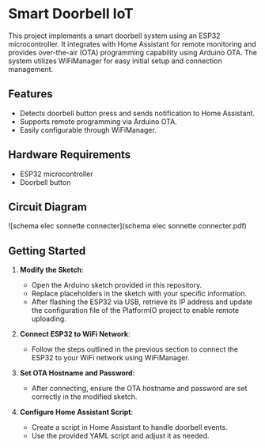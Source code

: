 # Smart Doorbell IoT

This project implements a smart doorbell system using an ESP32 microcontroller. It integrates with Home Assistant for remote monitoring and provides over-the-air (OTA) programming capability using Arduino OTA. The system utilizes WiFiManager for easy initial setup and connection management.

## Features
- Detects doorbell button press and sends notification to Home Assistant.
- Supports remote programming via Arduino OTA.
- Easily configurable through WiFiManager.

## Hardware Requirements
- ESP32 microcontroller
- Doorbell button

## Circuit Diagram
![schema elec sonnette connecter](schema elec sonnette connecter.pdf)


## Getting Started
1. **Modify the Sketch**:
   - Open the Arduino sketch provided in this repository.
   - Replace placeholders in the sketch with your specific information.
   - After flashing the ESP32 via USB, retrieve its IP address and update the configuration file of the PlatformIO project to enable remote uploading.

2. **Connect ESP32 to WiFi Network**:
   - Follow the steps outlined in the previous section to connect the ESP32 to your WiFi network using WiFiManager.

3. **Set OTA Hostname and Password**:
   - After connecting, ensure the OTA hostname and password are set correctly in the modified sketch.

4. **Configure Home Assistant Script**:
   - Create a script in Home Assistant to handle doorbell events.
   - Use the provided YAML script and adjust it as needed.
